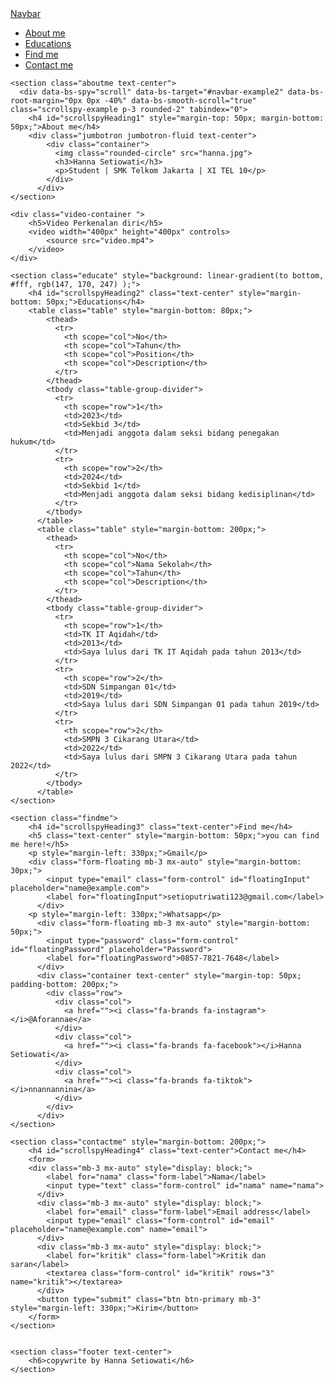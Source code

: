 <!doctype html>
<html lang="en">
  <head>
    <meta charset="utf-8">
    <meta name="viewport" content="width=device-width, initial-scale=1">
    <title>Bootstrap demo</title>
    <link href="https://cdn.jsdelivr.net/npm/bootstrap@5.2.3/dist/css/bootstrap.min.css" rel="stylesheet" integrity="sha384-rbsA2VBKQhggwzxH7pPCaAqO46MgnOM80zW1RWuH61DGLwZJEdK2Kadq2F9CUG65" crossorigin="anonymous">
    <script src="https://cdn.jsdelivr.net/npm/bootstrap@5.2.3/dist/js/bootstrap.bundle.min.js" integrity="sha384-kenU1KFdBIe4zVF0s0G1M5b4hcpxyD9F7jL+jjXkk+Q2h455rYXK/7HAuoJl+0I4" crossorigin="anonymous"></script>
    <link rel="stylesheet" href="https://cdnjs.cloudflare.com/ajax/libs/font-awesome/6.7.1/css/all.min.css" integrity="sha512-5Hs3dF2AEPkpNAR7UiOHba+lRSJNeM2ECkwxUIxC1Q/FLycGTbNapWXB4tP889k5T5Ju8fs4b1P5z/iB4nMfSQ==" crossorigin="anonymous" referrerpolicy="no-referrer" />
</head>

<style>
    .rounded-circle{
        width: 200px;
        height: 200px;
        object-fit: cover;
        border: 3px solid black;
    }
    .jumbotron{
        margin-bottom: 50px;
    }
    table{
        max-width: 700px;
    }
    .educate{
        display: flex;
        justify-content: center;
        align-items: center;
        flex-direction: column;
        background: linear-gradient(to bottom, #fff, rgb(139, 243, 217));
    }
    .form-floating{
        max-width: 500px;
        display: flex;
        flex-direction: column;
        justify-content: center;
        align-items: center;
    }
    .mb-3{
        max-width: 700px;
    }
    .footer{
        padding: 30px;
        text-align: center;
        background-color: rgb(72, 174, 241);
    }
    .video-container{
        display: flex;
        align-items: center;
        justify-content: center;
        flex-direction: column;
        background: linear-gradient(to bottom, rgb(241, 145, 241), rgba(241, 145, 241, 0.644), #fff);
    }
    .video-container video{
        margin-bottom: 200px;
    }
    .aboutme{
        background: linear-gradient(to bottom, rgb(103, 189, 247), rgb(241, 145, 241)) !important;
    }
    .table , h4{
        background-color: transparent;
    }
    .findme{
        background: linear-gradient(to bottom, rgb(147, 170, 247), rgb(247, 147, 222));
    }
    .contactme{
        background: linear-gradient(to bottom, rgb(247, 147, 222), rgba(147, 207, 247, 0.822), #ffffff65);
    }

</style>

<body>
    <nav id="navbar-example2" class="navbar bg-light px-3  fixed-top">
        <a class="navbar-brand" href="#">Navbar</a>
        <ul class="nav nav-pills">
          <li class="nav-item">
            <a class="nav-link" href="#scrollspyHeading1">About me</a>
          </li>
          <li class="nav-item">
            <a class="nav-link" href="#scrollspyHeading2">Educations</a>
          </li>
          <li class="nav-item">
            <a class="nav-link" href="#scrollspyHeading3">Find me</a>
          </li>
          <li class="nav-item">
            <a class="nav-link" href="#scrollspyHeading4">Contact me</a>
          </li>
        </ul>
    </nav>

    <section class="aboutme text-center">
      <div data-bs-spy="scroll" data-bs-target="#navbar-example2" data-bs-root-margin="0px 0px -40%" data-bs-smooth-scroll="true" class="scrollspy-example p-3 rounded-2" tabindex="0">
        <h4 id="scrollspyHeading1" style="margin-top: 50px; margin-bottom: 50px;">About me</h4>
        <div class="jumbotron jumbotron-fluid text-center">
            <div class="container">
              <img class="rounded-circle" src="hanna.jpg">
              <h3>Hanna Setiowati</h3>
              <p>Student | SMK Telkom Jakarta | XI TEL 10</p>
            </div>
          </div>
    </section>

    <div class="video-container ">
        <h5>Video Perkenalan diri</h5>
        <video width="400px" height="400px" controls>
            <source src="video.mp4">
        </video>
    </div>
    
    <section class="educate" style="background: linear-gradient(to bottom, #fff, rgb(147, 170, 247) );">
        <h4 id="scrollspyHeading2" class="text-center" style="margin-bottom: 50px;">Educations</h4>
        <table class="table" style="margin-bottom: 80px;">
            <thead>
              <tr>
                <th scope="col">No</th>
                <th scope="col">Tahun</th>
                <th scope="col">Position</th>
                <th scope="col">Description</th>
              </tr>
            </thead>
            <tbody class="table-group-divider">
              <tr>
                <th scope="row">1</th>
                <td>2023</td>
                <td>Sekbid 3</td>
                <td>Menjadi anggota dalam seksi bidang penegakan hukum</td>
              </tr>
              <tr>
                <th scope="row">2</th>
                <td>2024</td>
                <td>Sekbid 1</td>
                <td>Menjadi anggota dalam seksi bidang kedisiplinan</td>
              </tr>
            </tbody>
          </table>
          <table class="table" style="margin-bottom: 200px;">
            <thead>
              <tr>
                <th scope="col">No</th>
                <th scope="col">Nama Sekolah</th>
                <th scope="col">Tahun</th>
                <th scope="col">Description</th>
              </tr>
            </thead>
            <tbody class="table-group-divider">
              <tr>
                <th scope="row">1</th>
                <td>TK IT Aqidah</td>
                <td>2013</td>
                <td>Saya lulus dari TK IT Aqidah pada tahun 2013</td>
              </tr>
              <tr>
                <th scope="row">2</th>
                <td>SDN Simpangan 01</td>
                <td>2019</td>
                <td>Saya lulus dari SDN Simpangan 01 pada tahun 2019</td>
              </tr>
              <tr>
                <th scope="row">2</th>
                <td>SMPN 3 Cikarang Utara</td>
                <td>2022</td>
                <td>Saya lulus dari SMPN 3 Cikarang Utara pada tahun 2022</td>
              </tr>
            </tbody>
          </table>
    </section>
        
    <section class="findme">
        <h4 id="scrollspyHeading3" class="text-center">Find me</h4>
        <h5 class="text-center" style="margin-bottom: 50px;">you can find me here!</h5>
        <p style="margin-left: 330px;">Gmail</p>
        <div class="form-floating mb-3 mx-auto" style="margin-bottom: 30px;">
            <input type="email" class="form-control" id="floatingInput" placeholder="name@example.com">
            <label for="floatingInput">setioputriwati123@gmail.com</label>
          </div>
        <p style="margin-left: 330px;">Whatsapp</p>
          <div class="form-floating mb-3 mx-auto" style="margin-bottom: 50px;">
            <input type="password" class="form-control" id="floatingPassword" placeholder="Password">
            <label for="floatingPassword">0857-7821-7648</label>
          </div>
          <div class="container text-center" style="margin-top: 50px; padding-bottom: 200px;">
            <div class="row">
              <div class="col">
                <a href=""><i class="fa-brands fa-instagram"></i>@Aforannae</a>
              </div>
              <div class="col">
                <a href=""><i class="fa-brands fa-facebook"></i>Hanna Setiowati</a>
              </div>
              <div class="col">
                <a href=""><i class="fa-brands fa-tiktok"></i>nnannannina</a>
              </div>
            </div>
          </div>
    </section>

    <section class="contactme" style="margin-bottom: 200px;">
        <h4 id="scrollspyHeading4" class="text-center">Contact me</h4>
        <form>
        <div class="mb-3 mx-auto" style="display: block;">
            <label for="nama" class="form-label">Nama</label>
            <input type="text" class="form-control" id="nama" name="nama">
          </div>
          <div class="mb-3 mx-auto" style="display: block;">
            <label for="email" class="form-label">Email address</label>
            <input type="email" class="form-control" id="email" placeholder="name@example.com" name="email">
          </div>
          <div class="mb-3 mx-auto" style="display: block;">
            <label for="kritik" class="form-label">Kritik dan saran</label>
            <textarea class="form-control" id="kritik" rows="3" name="kritik"></textarea>
          </div>
          <button type="submit" class="btn btn-primary mb-3" style="margin-left: 330px;">Kirim</button>
        </form>
    </section>

        
    <section class="footer text-center">
        <h6>copywrite by Hanna Setiowati</h6>
    </section>
    
</body>
</html>
